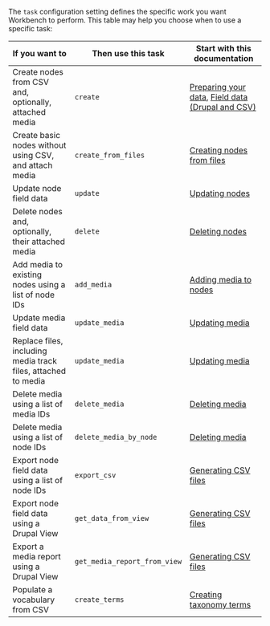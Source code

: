 The `task` configuration setting defines the specific work you want Workbench to perform. This table may help you choose when to use a specific task:


| If you want to | Then use this task | Start with this documentation |
| --- | --- | --- |
| Create nodes from CSV and, optionally, attached media | `create` | [Preparing your data](/islandora_workbench_docs/preparing_data/), [Field data (Drupal and CSV)](/islandora_workbench_docs/fields/) |
| Create basic nodes without using CSV, and attach media | `create_from_files` | [Creating nodes from files](/islandora_workbench_docs/creating_nodes_from_files/) |
| Update node field data | `update` | [Updating nodes](/islandora_workbench_docs/updating_nodes/) |
| Delete nodes and, optionally, their attached media | `delete` | [Deleting nodes](/islandora_workbench_docs/deleting_nodes/) |
| Add media to existing nodes using a list of node IDs | `add_media` | [Adding media to nodes](/islandora_workbench_docs/adding_media/) |
| Update media field data | `update_media` | [Updating media](/islandora_workbench_docs/updating_media/) |
| Replace files, including media track files, attached to media | `update_media` | [Updating media](/islandora_workbench_docs/updating_media/) |
| Delete media using a list of media IDs | `delete_media` | [Deleting media](/islandora_workbench_docs/deleting_media/#deleting-media-using-media-ids) |
| Delete media using a list of node IDs | `delete_media_by_node` | [Deleting media](/islandora_workbench_docs/deleting_media/#deleting-media-using-node-ids) |
| Export node field data using a list of node IDs | `export_csv` | [Generating CSV files](/islandora_workbench_docs/generating_csv_files/#csv-file-containing-field-data-for-existing-nodes) |
| Export node field data using a Drupal View | `get_data_from_view` | [Generating CSV files](/islandora_workbench_docs/generating_csv_files/#using-a-drupal-view-to-identify-content-to-export-as-csv) |
| Export a media report using a Drupal View | `get_media_report_from_view` | [Generating CSV files](/islandora_workbench_docs/generating_csv_files/#using-a-drupal-view-to-identify-content-to-export-as-csv) |
| Populate a vocabulary from CSV | `create_terms` | [Creating taxonomy terms](/islandora_workbench_docs/creating_taxonomy_terms/) |


